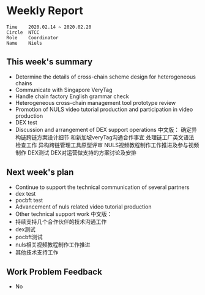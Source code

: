 # Weekly Report 
```
Time	2020.02.14 ~ 2020.02.20
Circle	NTCC
Role	Coordinator
Name	Niels
```
## This week's summary 
- Determine the details of cross-chain scheme design for heterogeneous chains
- Communicate with Singapore VeryTag
- Handle chain factory English grammar check
- Heterogeneous cross-chain management tool prototype review
- Promotion of NULS video tutorial production and participation in video production
- DEX test
- Discussion and arrangement of DEX support operations
中文版：
确定异构链跨链方案设计细节
和新加坡veryTag沟通合作事宜
处理链工厂英文语法检查工作
异构跨链管理工具原型评审
NULS视频教程制作工作推进及参与视频制作
DEX测试
DEX对运营做支持的方案讨论及安排
## Next week's plan
- Continue to support the technical communication of several partners
- dex test
- pocbft test
- Advancement of nuls related video tutorial production
- Other technical support work
中文版：
- 持续支持几个合作伙伴的技术沟通工作
- dex测试
- pocbft测试
- nuls相关视频教程制作工作推进
- 其他技术支持工作
## Work Problem Feedback
- No

